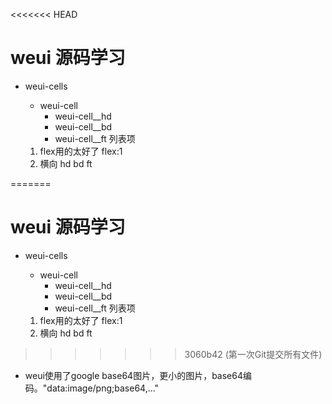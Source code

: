 <<<<<<< HEAD
# weui 源码学习

- weui-cells
    - weui-cell
        - weui-cell__hd
        - weui-cell__bd
        - weui-cell__ft
    列表项

    1. flex用的太好了
        flex:1
    2. 横向 hd bd ft  

=======
# weui 源码学习

- weui-cells
    - weui-cell
        - weui-cell__hd
        - weui-cell__bd
        - weui-cell__ft
    列表项

    1. flex用的太好了
        flex:1
    2. 横向 hd bd ft  

>>>>>>> 3060b42 (第一次Git提交所有文件)
- weui使用了google base64图片，更小的图片，base64编码。"data:image/png;base64,..."